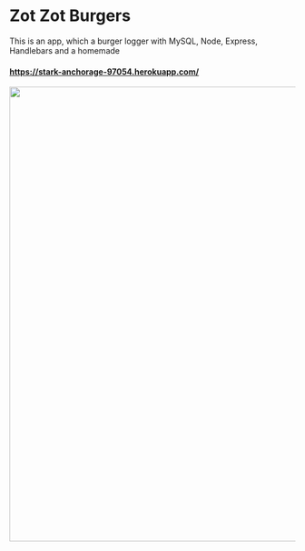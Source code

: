  # Zot Zot Burgers
 
 This is an app, which a burger logger with MySQL, Node, Express, Handlebars and a homemade
 #### https://stark-anchorage-97054.herokuapp.com/
 
 <img src="https://soyabeans1000.github.io/images/Portfolio/burger.jpg" width="800">
 
 
 
